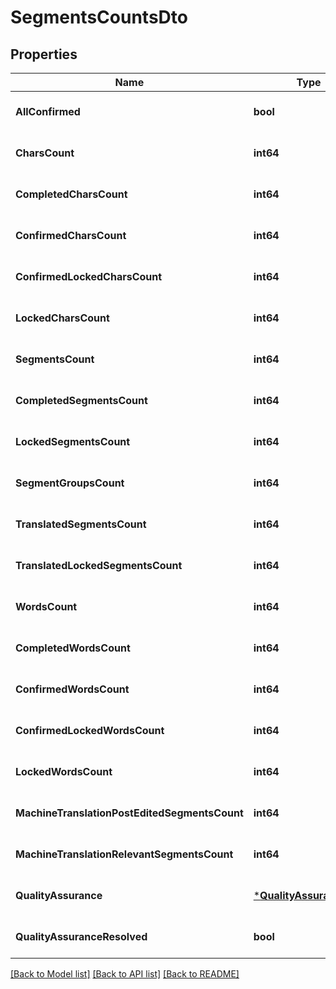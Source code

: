 # SegmentsCountsDto

## Properties
Name | Type | Description | Notes
------------ | ------------- | ------------- | -------------
**AllConfirmed** | **bool** |  | [optional] [default to null]
**CharsCount** | **int64** |  | [optional] [default to null]
**CompletedCharsCount** | **int64** |  | [optional] [default to null]
**ConfirmedCharsCount** | **int64** |  | [optional] [default to null]
**ConfirmedLockedCharsCount** | **int64** |  | [optional] [default to null]
**LockedCharsCount** | **int64** |  | [optional] [default to null]
**SegmentsCount** | **int64** |  | [optional] [default to null]
**CompletedSegmentsCount** | **int64** |  | [optional] [default to null]
**LockedSegmentsCount** | **int64** |  | [optional] [default to null]
**SegmentGroupsCount** | **int64** |  | [optional] [default to null]
**TranslatedSegmentsCount** | **int64** |  | [optional] [default to null]
**TranslatedLockedSegmentsCount** | **int64** |  | [optional] [default to null]
**WordsCount** | **int64** |  | [optional] [default to null]
**CompletedWordsCount** | **int64** |  | [optional] [default to null]
**ConfirmedWordsCount** | **int64** |  | [optional] [default to null]
**ConfirmedLockedWordsCount** | **int64** |  | [optional] [default to null]
**LockedWordsCount** | **int64** |  | [optional] [default to null]
**MachineTranslationPostEditedSegmentsCount** | **int64** |  | [optional] [default to null]
**MachineTranslationRelevantSegmentsCount** | **int64** |  | [optional] [default to null]
**QualityAssurance** | [***QualityAssuranceDto**](QualityAssuranceDto.md) |  | [optional] [default to null]
**QualityAssuranceResolved** | **bool** |  | [optional] [default to null]

[[Back to Model list]](../README.md#documentation-for-models) [[Back to API list]](../README.md#documentation-for-api-endpoints) [[Back to README]](../README.md)


